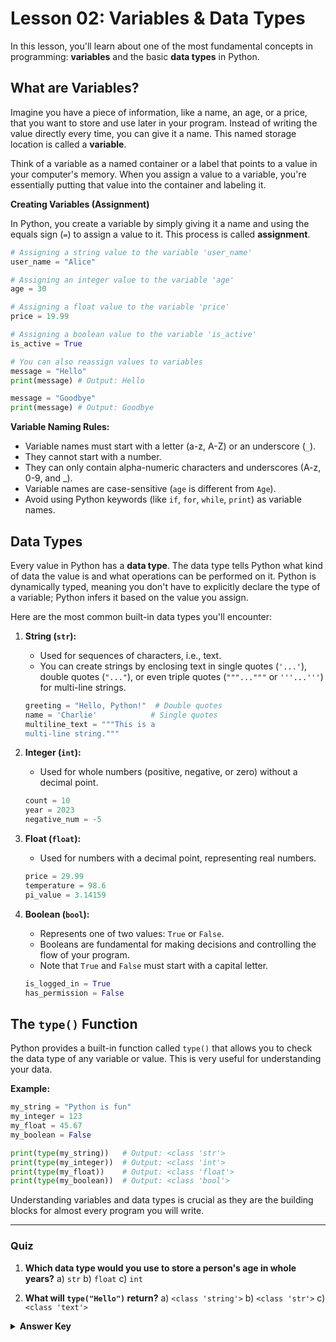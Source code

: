 # Lesson 02: Variables & Data Types

In this lesson, you'll learn about one of the most fundamental concepts in programming: **variables** and the basic **data types** in Python.

## What are Variables?

Imagine you have a piece of information, like a name, an age, or a price, that you want to store and use later in your program. Instead of writing the value directly every time, you can give it a name. This named storage location is called a **variable**.

Think of a variable as a named container or a label that points to a value in your computer's memory. When you assign a value to a variable, you're essentially putting that value into the container and labeling it.

**Creating Variables (Assignment)**

In Python, you create a variable by simply giving it a name and using the equals sign (`=`) to assign a value to it. This process is called **assignment**.

```python
# Assigning a string value to the variable 'user_name'
user_name = "Alice"

# Assigning an integer value to the variable 'age'
age = 30

# Assigning a float value to the variable 'price'
price = 19.99

# Assigning a boolean value to the variable 'is_active'
is_active = True

# You can also reassign values to variables
message = "Hello"
print(message) # Output: Hello

message = "Goodbye"
print(message) # Output: Goodbye
```

**Variable Naming Rules:**

*   Variable names must start with a letter (a-z, A-Z) or an underscore (`_`).
*   They cannot start with a number.
*   They can only contain alpha-numeric characters and underscores (A-z, 0-9, and _).
*   Variable names are case-sensitive (`age` is different from `Age`).
*   Avoid using Python keywords (like `if`, `for`, `while`, `print`) as variable names.

## Data Types

Every value in Python has a **data type**. The data type tells Python what kind of data the value is and what operations can be performed on it. Python is dynamically typed, meaning you don't have to explicitly declare the type of a variable; Python infers it based on the value you assign.

Here are the most common built-in data types you'll encounter:

1.  **String (`str`):**
    *   Used for sequences of characters, i.e., text.
    *   You can create strings by enclosing text in single quotes (`'...'`), double quotes (`"..."`), or even triple quotes (`"""..."""` or `'''...'''`) for multi-line strings.
    ```python
    greeting = "Hello, Python!"  # Double quotes
    name = 'Charlie'            # Single quotes
    multiline_text = """This is a
    multi-line string."""
    ```

2.  **Integer (`int`):**
    *   Used for whole numbers (positive, negative, or zero) without a decimal point.
    ```python
    count = 10
    year = 2023
    negative_num = -5
    ```

3.  **Float (`float`):**
    *   Used for numbers with a decimal point, representing real numbers.
    ```python
    price = 29.99
    temperature = 98.6
    pi_value = 3.14159
    ```

4.  **Boolean (`bool`):**
    *   Represents one of two values: `True` or `False`.
    *   Booleans are fundamental for making decisions and controlling the flow of your program.
    *   Note that `True` and `False` must start with a capital letter.
    ```python
    is_logged_in = True
    has_permission = False
    ```

## The `type()` Function

Python provides a built-in function called `type()` that allows you to check the data type of any variable or value. This is very useful for understanding your data.

**Example:**

```python
my_string = "Python is fun"
my_integer = 123
my_float = 45.67
my_boolean = False

print(type(my_string))   # Output: <class 'str'>
print(type(my_integer))  # Output: <class 'int'>
print(type(my_float))    # Output: <class 'float'>
print(type(my_boolean))  # Output: <class 'bool'>
```

Understanding variables and data types is crucial as they are the building blocks for almost every program you will write.

--- 

### Quiz

1.  **Which data type would you use to store a person's age in whole years?**
    a) `str`
    b) `float`
    c) `int`

2.  **What will `type("Hello")` return?**
    a) `<class 'string'>`
    b) `<class 'str'>`
    c) `<class 'text'>`

<details>
  <summary><b>Answer Key</b></summary>
  1. c
  2. b
</details>